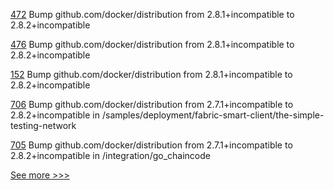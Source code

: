 
[472](https://github.com/hyperledger-labs/fabric-token-sdk/pull/472) Bump github.com/docker/distribution from 2.8.1+incompatible to 2.8.2+incompatible

[476](https://github.com/hyperledger-labs/fabric-smart-client/pull/476) Bump github.com/docker/distribution from 2.8.1+incompatible to 2.8.2+incompatible

[152](https://github.com/hyperledger-labs/microfab/pull/152) Bump github.com/docker/distribution from 2.8.1+incompatible to 2.8.2+incompatible

[706](https://github.com/hyperledger/fabric-private-chaincode/pull/706) Bump github.com/docker/distribution from 2.7.1+incompatible to 2.8.2+incompatible in /samples/deployment/fabric-smart-client/the-simple-testing-network

[705](https://github.com/hyperledger/fabric-private-chaincode/pull/705) Bump github.com/docker/distribution from 2.7.1+incompatible to 2.8.2+incompatible in /integration/go_chaincode


[See more >>>](https://start-here.hyperledger.org/pull-requests)
